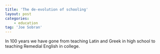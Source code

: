 ```yaml
---
title: 'The de-evolution of schooling'
layout: post
categories:
    - education
tag: 'Joe Sobran'
---
```


In 100 years we have gone from teaching Latin and Greek in high school to teaching Remedial English in college.